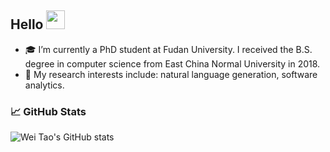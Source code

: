 ## Hello <img src="https://raw.githubusercontent.com/MartinHeinz/MartinHeinz/master/wave.gif" width="30px">

- 🎓 I’m currently a PhD student at Fudan University. I received the B.S. degree in computer science from East China Normal University in 2018.
- 📖 My research interests include: natural language generation, software analytics.

<!-- ### ✍ Blog & Writing

Apart from coding, I also maintain a blog - you can find my articles on my website at martinheinz.dev as well as on Medium and DEV.to. -->

### 📈 GitHub Stats

<!--
**itaowei/itaowei** is a ✨ _special_ ✨ repository because its `README.md` (this file) appears on your GitHub profile.

Here are some ideas to get you started:

- 🔭 I’m currently working on ...
- 🌱 I’m currently learning ...
- 👯 I’m looking to collaborate on ...
- 🤔 I’m looking for help with ...
- 💬 Ask me about ...
- 📫 How to reach me: ...
- 😄 Pronouns: ...
- ⚡ Fun fact: ...
-->

![Wei Tao's GitHub stats](https://github-readme-stats.vercel.app/api?username=itaowei&show_icons=true&theme=default)
